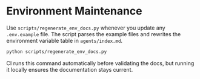 # Environment Maintenance

Use `scripts/regenerate_env_docs.py` whenever you update any `.env.example` file.
The script parses the example files and rewrites the environment variable table
in `agents/index.md`.

```bash
python scripts/regenerate_env_docs.py
```

CI runs this command automatically before validating the docs, but running it
locally ensures the documentation stays current.
